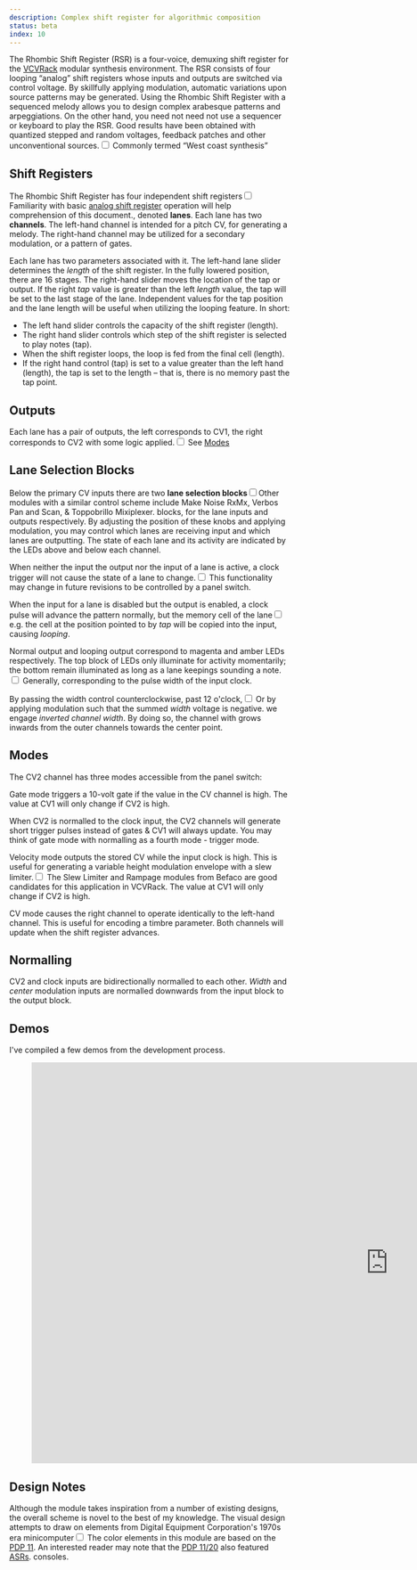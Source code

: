 ```yaml
---
description: Complex shift register for algorithmic composition
status: beta
index: 10
---
```

The <span class="newthought">Rhombic Shift Register</span> (RSR) is a four-voice, demuxing shift
register for the <a href="http://www.vcvrack.com/">VCVRack</a> modular synthesis environment.
The RSR consists of four looping “analog” shift registers whose inputs and outputs are
switched via control voltage.
By skillfully applying modulation, automatic variations upon
source patterns may be generated. Using the Rhombic Shift Register with a sequenced melody allows you to
design complex arabesque patterns and arpeggiations.
On the other hand, you need not need not use a sequencer or keyboard
to play the RSR. Good results have been obtained with quantized stepped and random voltages,
feedback patches and other unconventional sources.<label for="sn-westcoast" class="margin-toggle sidenote-number"></label><input type="checkbox" id="sn-westcoast" class="margin-toggle">
<span class="sidenote">
 Commonly termed “West coast synthesis”
</span>

## Shift Registers

The Rhombic Shift Register has four independent shift
 registers<label for="sn-asr" class="margin-toggle sidenote-number"></label><input type="checkbox" id="sn-asr" class="margin-toggle"><span class="sidenote">Familiarity with basic <a href="https://sites.google.com/site/westcoastsynthesis/asr">analog shift register</a> operation will help comprehension of this document.</span>,
 denoted <strong>lanes</strong>. Each lane
has two <strong>channels</strong>. The left-hand channel is intended for a pitch CV, for generating a melody.
The right-hand channel may be utilized for a secondary modulation, or a pattern of gates.

Each lane has two parameters associated with it. The left-hand lane slider determines
the <em>length</em> of the shift register. In the fully lowered position, there are 16
stages. The right-hand slider moves the location of the tap or output. If the right <em>tap</em>
value is greater than the left <em>length</em> value, the tap will be set to the last stage
of the lane. Independent values for the tap position and the lane length will be
useful when utilizing the looping feature. In short:

* The left hand slider controls the capacity of the shift register (length).
* The right hand slider controls which step of the shift register is selected to play notes (tap).
* When the shift register loops, the loop is fed from the final cell (length).
* If the right hand control (tap) is set to a value greater than the left hand (length), the tap is set to the length – that is, there is no memory past the tap point.

## Outputs

Each lane has a pair of outputs, the left corresponds to CV1, the right corresponds
to CV2 with some logic applied.<label for="sn-seemodes" class="margin-toggle sidenote-number"></label><input type="checkbox" id="sn-seemodes" class="margin-toggle"><span class="sidenote">
  See <a href="#modes">Modes</a>
</span>


## Lane Selection Blocks

Below the primary CV inputs there are two <strong>lane selection blocks</strong><label for="sn-ps" class="margin-toggle sidenote-number"></label><input type="checkbox" id="sn-ps" class="margin-toggle"><span class="sidenote">Other modules with a similar control scheme include Make Noise RxMx, Verbos Pan and Scan, &amp; Toppobrillo Mixiplexer.</span>
blocks, for the lane inputs and outputs respectively. By adjusting the position of these knobs and applying
modulation, you may control which lanes are receiving input and which lanes are outputting.
The state of each lane and its activity are indicated by the LEDs above and below each channel.

When neither the input the output nor the input of a lane is active, a clock trigger
will not cause the state of a lane to change.<label for="sn-muted" class="margin-toggle sidenote-number"></label><input type="checkbox" id="sn-muted" class="margin-toggle"><span class="sidenote">
  This functionality may change in future revisions to be controlled by a panel switch.
</span>

When the input for a lane is disabled but the output is enabled, a clock pulse
will advance the pattern normally, but the memory cell of the lane<label for="sn-looping" class="margin-toggle sidenote-number"></label><input type="checkbox" id="sn-looping" class="margin-toggle"><span class="sidenote">
e.g. the cell at the position pointed to by <em>tap</em>
</span> will be
copied into the input, causing <em>looping</em>.

Normal output and looping output correspond to magenta and amber LEDs respectively.
The top block of LEDs only illuminate for activity momentarily; the bottom remain illuminated
as long as a lane keepings sounding a note.<label for="sn-neg" class="margin-toggle sidenote-number"></label><input type="checkbox" id="sn-neg" class="margin-toggle"><span class="sidenote">
  Generally, corresponding to the pulse width of the input clock.
</span>


By passing the width control counterclockwise, past 12 o'clock,<label for="sn-neg" class="margin-toggle sidenote-number"></label><input type="checkbox" id="sn-neg" class="margin-toggle"><span class="sidenote">
  Or by applying modulation such that the summed <em>width</em> voltage is negative.
</span>
we engage <em>inverted channel width</em>. By doing so, the channel with grows inwards from
the outer channels towards the center point.

## Modes

The CV2 channel has three modes accessible from the panel switch:

<span class="newthought">Gate</span> mode triggers a 10-volt gate if the value
in the CV channel is high. The value at CV1 will only change if CV2 is high.

When CV2 is normalled to the clock input, the CV2 channels
will generate short trigger pulses instead of gates &amp; CV1 will always update.
You may think of gate mode with normalling as a fourth mode - <span class="newthought">trigger</span> mode.

<span class="newthought">Velocity</span> mode outputs the stored CV while the
input clock is high. This is useful for generating a variable height modulation
envelope with a slew limiter.<label for="sn-befaco" class="margin-toggle sidenote-number"></label><input type="checkbox" id="sn-befaco" class="margin-toggle"><span class="sidenote">
    The Slew Limiter and Rampage modules from Befaco are good candidates for this application in VCVRack.
</span> The value at CV1 will only change if CV2 is high.

<span class="newthought">CV</span> mode causes the right channel to operate identically
to the left-hand channel. This is useful for encoding a timbre parameter. Both
channels will update when the shift register advances.

## Normalling

CV2 and clock inputs are bidirectionally normalled to each other.
<em>Width</em> and <em>center</em> modulation inputs are normalled downwards
from the input block to the output block.

## Demos

I've compiled a few demos from the development process.

<figure class="iframe-wrapper fullwidth">
<iframe width="1280" height="720" src="https://www.youtube-nocookie.com/embed/videoseries?list=PLXG1DTcPHByw0bAFYJRXT4XNtOtAl_J2o" frameborder="0" allow="autoplay; encrypted-media" allowfullscreen></iframe>
</figure>

## Design Notes

Although the module takes inspiration from a number of existing designs, the overall
scheme is novel to the best of my knowledge. The visual design attempts to draw on
 elements from Digital Equipment Corporation's 1970s era minicomputer<label for="sn-dec" class="margin-toggle sidenote-number"></label><input type="checkbox" id="sn-dec" class="margin-toggle"><span class="sidenote">
  The color elements in this module are based on the <a href="https://en.wikipedia.org/wiki/PDP-11">PDP 11</a>.
  An interested reader may note that the <a href="http://gunkies.org/wiki/PDP-11/20">PDP 11/20</a> also featured <a href="http://gunkies.org/wiki/ASR33">ASRs</a>.
 </span>
 consoles.
